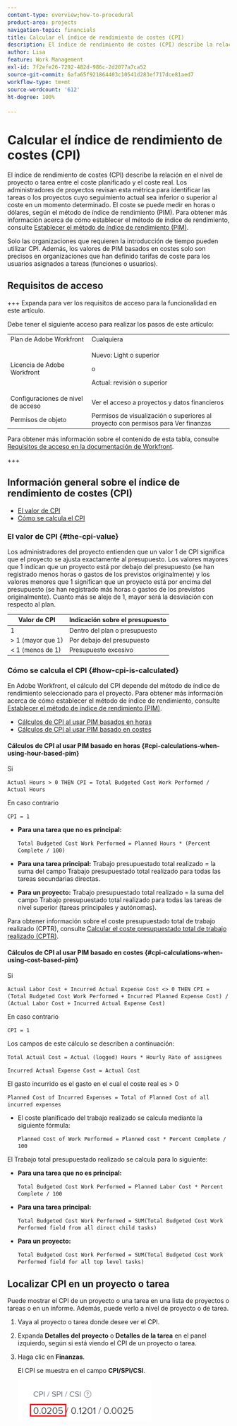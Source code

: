 ```yaml
---
content-type: overview;how-to-procedural
product-area: projects
navigation-topic: financials
title: Calcular el índice de rendimiento de costes (CPI)
description: El índice de rendimiento de costes (CPI) describe la relación en el nivel de proyecto o tarea entre el coste planificado y el coste real. Los administradores de proyectos revisan esta métrica para identificar las tareas o los proyectos cuyo seguimiento actual sea inferior o superior al coste en un momento determinado.
author: Lisa
feature: Work Management
exl-id: 7f2efe26-7292-482d-986c-2d2077a7ca52
source-git-commit: 6afa65f921864403c10541d283ef717dce81aed7
workflow-type: tm+mt
source-wordcount: '612'
ht-degree: 100%

---
```


# Calcular el índice de rendimiento de costes (CPI)

<!--
<p data-mc-conditions="QuicksilverOrClassic.Draft mode">(NOTE: Linked to the product. Do not change link.)</p>
-->

El índice de rendimiento de costes (CPI) describe la relación en el nivel de proyecto o tarea entre el coste planificado y el coste real. Los administradores de proyectos revisan esta métrica para identificar las tareas o los proyectos cuyo seguimiento actual sea inferior o superior al coste en un momento determinado. El coste se puede medir en horas o dólares, según el método de índice de rendimiento (PIM). Para obtener más información acerca de cómo establecer el método de índice de rendimiento, consulte [Establecer el método de índice de rendimiento (PIM)](../../../manage-work/projects/project-finances/set-pim.md).

Solo las organizaciones que requieren la introducción de tiempo pueden utilizar CPI. Además, los valores de PIM basados en costes solo son precisos en organizaciones que han definido tarifas de coste para los usuarios asignados a tareas (funciones o usuarios).

## Requisitos de acceso

+++ Expanda para ver los requisitos de acceso para la funcionalidad en este artículo.

Debe tener el siguiente acceso para realizar los pasos de este artículo:

<table style="table-layout:auto"> 
 <col> 
 <col> 
 <tbody> 
  <tr> 
   <td role="rowheader">Plan de Adobe Workfront</td> 
   <td>Cualquiera</td> 
  </tr> 
  <tr> 
   <td role="rowheader">Licencia de Adobe Workfront</td> 
   <td>
   <p>Nuevo: Light o superior</p>
   <p>o</p>
   <p>Actual: revisión o superior</p></td>  
  </tr> 
  <tr> 
   <td role="rowheader">Configuraciones de nivel de acceso</td> 
   <td>Ver el acceso a proyectos y datos financieros</td> 
  </tr> 
  <tr> 
   <td role="rowheader">Permisos de objeto</td> 
   <td>Permisos de visualización o superiores al proyecto con permisos para Ver finanzas</td> 
  </tr> 
 </tbody> 
</table>

Para obtener más información sobre el contenido de esta tabla, consulte [Requisitos de acceso en la documentación de Workfront](/help/quicksilver/administration-and-setup/add-users/access-levels-and-object-permissions/access-level-requirements-in-documentation.md).

+++

## Información general sobre el índice de rendimiento de costes (CPI)

* [El valor de CPI](#the-cpi-value)
* [Cómo se calcula el CPI](#how-cpi-is-calculated)

### El valor de CPI {#the-cpi-value}

Los administradores del proyecto entienden que un valor 1 de CPI significa que el proyecto se ajusta exactamente al presupuesto. Los valores mayores que 1 indican que un proyecto está por debajo del presupuesto (se han registrado menos horas o gastos de los previstos originalmente) y los valores menores que 1 significan que un proyecto está por encima del presupuesto (se han registrado más horas o gastos de los previstos originalmente). Cuanto más se aleje de 1, mayor será la desviación con respecto al plan.

| **Valor de CPI** | **Indicación sobre el presupuesto** |
|---|---|
| 1 | Dentro del plan o presupuesto |
| > 1 (mayor que 1) | Por debajo del presupuesto |
| &lt; 1 (menos de 1) | Presupuesto excesivo |


### Cómo se calcula el CPI {#how-cpi-is-calculated}

En Adobe Workfront, el cálculo del CPI depende del método de índice de rendimiento seleccionado para el proyecto. Para obtener más información acerca de cómo establecer el método de índice de rendimiento, consulte [Establecer el método de índice de rendimiento (PIM)](../../../manage-work/projects/project-finances/set-pim.md).

* [Cálculos de CPI al usar PIM basados en horas](#cpi-calculations-when-using-hour-based-pim)
* [Cálculos de CPI al usar PIM basado en costes](#cpi-calculations-when-using-cost-based-pim)

#### Cálculos de CPI al usar PIM basado en horas {#cpi-calculations-when-using-hour-based-pim}

Si

```
Actual Hours > 0 THEN CPI = Total Budgeted Cost Work Performed / Actual Hours
```

En caso contrario

```
CPI = 1
```

* **Para una tarea que no es principal:**

  ```
  Total Budgeted Cost Work Performed = Planned Hours * (Percent Complete / 100)
  ```

* **Para una tarea principal:**
Trabajo presupuestado total realizado = la suma del campo Trabajo presupuestado total realizado para todas las tareas secundarias directas.

* **Para un proyecto:**
Trabajo presupuestado total realizado = la suma del campo Trabajo presupuestado total realizado para todas las tareas de nivel superior (tareas principales y autónomas).

Para obtener información sobre el coste presupuestado total de trabajo realizado (CPTR), consulte [Calcular el coste presupuestado total de trabajo realizado (CPTR)](../../../manage-work/projects/project-finances/calculate-bcwp.md).

#### Cálculos de CPI al usar PIM basado en costes {#cpi-calculations-when-using-cost-based-pim}

<!--
<p data-mc-conditions="QuicksilverOrClassic.Draft mode"><code>CPI = (Planned Cost of Work Performed + Planned Cost of Incurred Expenses) / (Total Actual Cost + Actual Cost of Incurred Expenses) </code> </p>
-->

<!--
<p data-mc-conditions="QuicksilverOrClassic.Draft mode"><code>NOTE: this used to be here before - above - but Anna sent me the one below. I kept the other one, although she is still researching its validity - see this issue: https://hub.workfront.com/issue/5fc7b1cf00012aeebf9e822db8ea2513/overview)</code> </p>
-->

Si

```
Actual Labor Cost + Incurred Actual Expense Cost <> 0 THEN CPI = (Total Budgeted Cost Work Performed + Incurred Planned Expense Cost) / (Actual Labor Cost + Incurred Actual Expense Cost)
```



En caso contrario

```
CPI = 1
```

<!--
<p data-mc-conditions="QuicksilverOrClassic.Draft mode"><code>(NOTE: above: this used to say: CPI = CPI Labor, but Anna had me fix it on July 21, 2021)</code> </p>
-->

Los campos de este cálculo se describen a continuación:

```
Total Actual Cost = Actual (logged) Hours * Hourly Rate of assignees
```

```
Incurred Actual Expense Cost = Actual Cost
```

El gasto incurrido es el gasto en el cual el coste real es > 0

```
Planned Cost of Incurred Expenses = Total of Planned Cost of all incurred expenses
```



<!--
  <p data-mc-conditions="QuicksilverOrClassic.Draft mode">(NOTE: Old calculation - taken out by Lilit and replaced below: Planned Cost of Work Performed= (planned labor cost) * (percent complete) / 100 where planned labor cost is the planned hours allocated to assignees * their rates.)</p>
  -->

* El coste planificado del trabajo realizado se calcula mediante la siguiente fórmula:

  ```
  Planned Cost of Work Performed = Planned cost * Percent Complete / 100
  ```

El Trabajo total presupuestado realizado se calcula para lo siguiente:

* **Para una tarea que no es principal:**

  ```
  Total Budgeted Cost Work Performed = Planned Labor Cost * Percent Complete / 100
  ```

* **Para una tarea principal:**

  ```
  Total Budgeted Cost Work Performed = SUM(Total Budgeted Cost Work Performed field from all direct child tasks)
  ```

* **Para un proyecto:**

  ```
  Total Budgeted Cost Work Performed = SUM(Total Budgeted Cost Work Performed field for all top level tasks)
  ```



## Localizar CPI en un proyecto o tarea

Puede mostrar el CPI de un proyecto o una tarea en una lista de proyectos o tareas o en un informe. Además, puede verlo a nivel de proyecto o de tarea.

1. Vaya al proyecto o tarea donde desee ver el CPI.
1. Expanda **Detalles del proyecto** o **Detalles de la tarea** en el panel izquierdo, según si está viendo el CPI de un proyecto o tarea.

1. Haga clic en **Finanzas**.

   El CPI se muestra en el campo **CPI/SPI/CSI**.

   ![](assets/cpi-on-project-nwe.png)
